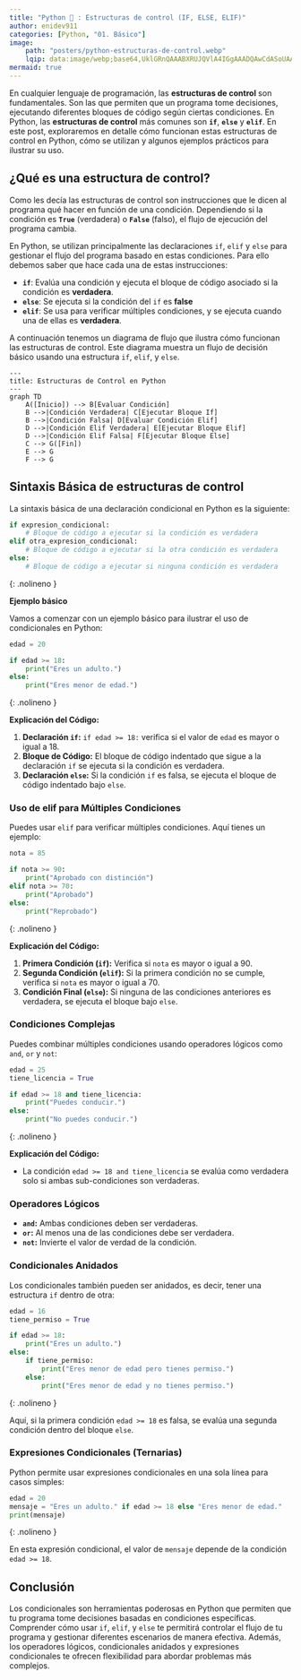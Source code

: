 ```yaml
---
title: "Python 🐍 : Estructuras de control (IF, ELSE, ELIF)"
author: enidev911
categories: [Python, "01. Básico"]
image:
    path: "posters/python-estructuras-de-control.webp"
    lqip: data:image/webp;base64,UklGRnQAAABXRUJQVlA4IGgAAADQAwCdASoUAAoAPzmGuVOvKSWisAgB4CcJZACdGuAASSZYBA8/WAAA+efo2Lj0+h6Eu1vzDvatqCvqbP6Vxfy+2qxTsfQ/IQaSSivOCg0Z+GlZmHP7qgL9uZ+0u0KARMbullj5aoUAAA==
mermaid: true
---
```


En cualquier lenguaje de programación, las **estructuras de control** son fundamentales. Son las que permiten que un programa tome decisiones, ejecutando diferentes bloques de código según ciertas condiciones. En Python, las **estructuras de control** más comunes son **`if`**, **`else`** y **`elif`**. En este post, exploraremos en detalle cómo funcionan estas estructuras de control en Python, cómo se utilizan y algunos ejemplos prácticos para ilustrar su uso.

## **¿Qué es una estructura de control?**

Como les decía las estructuras de control son instrucciones que le dicen al programa qué hacer en función de una condición. Dependiendo si la condición es **`True`** (verdadera) o **`False`** (falso), el flujo de ejecución del programa cambia.

En Python, se utilizan principalmente las declaraciones `if`, `elif` y `else` para gestionar el flujo del programa basado en estas condiciones. Para ello debemos saber que hace cada una de estas instrucciones:

- **`if`**: Evalúa una condición y ejecuta el bloque de código asociado si la condición es **verdadera**.
- **`else`**: Se ejecuta si la condición del `if` es **false**
- **`elif`**: Se usa para verificar múltiples condiciones, y se ejecuta cuando una de ellas es **verdadera**.


A continuación tenemos un diagrama de flujo que ilustra cómo funcionan las estructuras de control. Este diagrama muestra un flujo de decisión básico usando una estructura `if`, `elif`, y `else`.

```mermaid
---
title: Estructuras de Control en Python
---
graph TD
    A([Inicio]) --> B[Evaluar Condición]
    B -->|Condición Verdadera| C[Ejecutar Bloque If]
    B -->|Condición Falsa| D[Evaluar Condición Elif]
    D -->|Condición Elif Verdadera| E[Ejecutar Bloque Elif]
    D -->|Condición Elif Falsa| F[Ejecutar Bloque Else]
    C --> G([Fin])
    E --> G
    F --> G
```

## **Sintaxis Básica de estructuras de control**

La sintaxis básica de una declaración condicional en Python es la siguiente:

```python
if expresion_condicional:
    # Bloque de código a ejecutar si la condición es verdadera
elif otra_expresion_condicional:
    # Bloque de código a ejecutar si la otra condición es verdadera
else:
    # Bloque de código a ejecutar si ninguna condición es verdadera
```
{: .nolineno }

**Ejemplo básico**

Vamos a comenzar con un ejemplo básico para ilustrar el uso de condicionales en Python:

```python
edad = 20

if edad >= 18:
    print("Eres un adulto.")
else:
    print("Eres menor de edad.")
```
{: .nolineno }

**Explicación del Código:**

1. **Declaración `if`:** `if edad >= 18:` verifica si el valor de `edad` es mayor o igual a 18.
2. **Bloque de Código:** El bloque de código indentado que sigue a la declaración `if` se ejecuta si la condición es verdadera.
3. **Declaración `else`:** Si la condición `if` es falsa, se ejecuta el bloque de código indentado bajo `else`.

### **Uso de elif para Múltiples Condiciones**

Puedes usar `elif` para verificar múltiples condiciones. Aquí tienes un ejemplo:

```python
nota = 85

if nota >= 90:
    print("Aprobado con distinción")
elif nota >= 70:
    print("Aprobado")
else:
    print("Reprobado")
```
{: .nolineno }

**Explicación del Código:**


1. **Primera Condición (`if`):** Verifica si `nota` es mayor o igual a 90.
2. **Segunda Condición (`elif`):** Si la primera condición no se cumple, verifica si `nota` es mayor o igual a 70.
3. **Condición Final (`else`):** Si ninguna de las condiciones anteriores es verdadera, se ejecuta el bloque bajo `else`.

### **Condiciones Complejas**

Puedes combinar múltiples condiciones usando operadores lógicos como `and`, `or` y `not`:

```python
edad = 25
tiene_licencia = True

if edad >= 18 and tiene_licencia:
    print("Puedes conducir.")
else:
    print("No puedes conducir.")
```
{: .nolineno }

**Explicación del Código:**

- La condición `edad >= 18 and tiene_licencia` se evalúa como verdadera solo si ambas sub-condiciones son verdaderas.

### **Operadores Lógicos**

- **`and`:** Ambas condiciones deben ser verdaderas.
- **`or`:** Al menos una de las condiciones debe ser verdadera.
- **`not`:** Invierte el valor de verdad de la condición.

### **Condicionales Anidados**

Los condicionales también pueden ser anidados, es decir, tener una estructura `if` dentro de otra:

```python
edad = 16
tiene_permiso = True

if edad >= 18:
    print("Eres un adulto.")
else:
    if tiene_permiso:
        print("Eres menor de edad pero tienes permiso.")
    else:
        print("Eres menor de edad y no tienes permiso.")
```
{: .nolineno }

Aquí, si la primera condición `edad >= 18` es falsa, se evalúa una segunda condición dentro del bloque `else`.

### **Expresiones Condicionales (Ternarias)**

Python permite usar expresiones condicionales en una sola línea para casos simples:

```python
edad = 20
mensaje = "Eres un adulto." if edad >= 18 else "Eres menor de edad."
print(mensaje)
```
{: .nolineno }

En esta expresión condicional, el valor de `mensaje` depende de la condición `edad >= 18`.

## **Conclusión**

Los condicionales son herramientas poderosas en Python que permiten que tu programa tome decisiones basadas en condiciones específicas. Comprender cómo usar `if`, `elif`, y `else` te permitirá controlar el flujo de tu programa y gestionar diferentes escenarios de manera efectiva. Además, los operadores lógicos, condicionales anidados y expresiones condicionales te ofrecen flexibilidad para abordar problemas más complejos.
